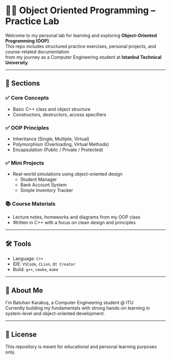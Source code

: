 # 👨‍💻 Object Oriented Programming – Practice Lab

Welcome to my personal lab for learning and exploring **Object-Oriented Programming (OOP)**.  
This repo includes structured practice exercises, personal projects, and course-related documentation  
from my journey as a Computer Engineering student at **Istanbul Technical University**.

---

## 🧠 Sections

### ✅ Core Concepts
- Basic C++ class and object structure
- Constructors, destructors, access specifiers

### ✅ OOP Principles
- Inheritance (Single, Multiple, Virtual)
- Polymorphism (Overloading, Virtual Methods)
- Encapsulation (Public / Private / Protected)

### ✅ Mini Projects
- Real-world simulations using object-oriented design
  - Student Manager
  - Bank Account System
  - Simple Inventory Tracker

### 📚 Course Materials
- Lecture notes, homeworks and diagrams from my OOP class
- Written in C++ with a focus on clean design and principles

---

## 🛠 Tools

- Language: `C++`
- IDE: `VSCode`, `CLion`, `Qt Creator`
- Build: `g++`, `cmake`, `make`

---

## 🏫 About Me

I'm Batuhan Karakuş, a Computer Engineering student @ ITU  
Currently building my fundamentals with strong hands-on learning in system-level and object-oriented development.

---

## 📜 License

This repository is meant for educational and personal learning purposes only.
